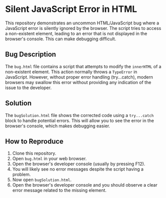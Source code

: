 # Silent JavaScript Error in HTML

This repository demonstrates an uncommon HTML/JavaScript bug where a JavaScript error is silently ignored by the browser. The script tries to access a non-existent element, leading to an error that is not displayed in the browser's console.  This can make debugging difficult.

## Bug Description

The `bug.html` file contains a script that attempts to modify the `innerHTML` of a non-existent element.  This action normally throws a `TypeError` in JavaScript. However, without proper error handling (try...catch),  modern browsers may swallow this error without providing any indication of the issue to the developer.

## Solution

The `bugSolution.html` file shows the corrected code using a `try...catch` block to handle potential errors. This will allow you to see the error in the browser's console, which makes debugging easier.

## How to Reproduce
1. Clone this repository.
2. Open `bug.html` in your web browser.
3. Open the browser's developer console (usually by pressing F12).
4. You will likely see no error messages despite the script having a problem.
5. Now open `bugSolution.html`. 
6. Open the browser's developer console and you should observe a clear error message related to the missing element. 
